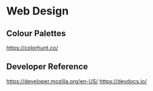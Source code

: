# Web Design
## Colour Palettes
https://colorhunt.co/

## Developer Reference
https://developer.mozilla.org/en-US/
https://devdocs.io/
